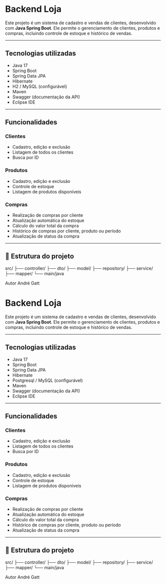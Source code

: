 # Backend Loja

Este projeto é um sistema de cadastro e vendas de clientes, desenvolvido com **Java Spring Boot**. Ele permite o gerenciamento de clientes, produtos e compras, incluindo controle de estoque e histórico de vendas.

---

## Tecnologias utilizadas

- Java 17
- Spring Boot
- Spring Data JPA
- Hibernate
- H2 / MySQL (configurável)
- Maven
- Swagger (documentação da API)
- Eclipse IDE

---

## Funcionalidades

### Clientes
- Cadastro, edição e exclusão
- Listagem de todos os clientes
- Busca por ID

### Produtos
- Cadastro, edição e exclusão
- Controle de estoque
- Listagem de produtos disponíveis

### Compras
- Realização de compras por cliente
- Atualização automática do estoque
- Cálculo do valor total da compra
- Histórico de compras por cliente, produto ou período
- Atualização de status da compra

---

## 📂 Estrutura do projeto

src/ ├── controller/ ├── dto/ ├── model/ ├── repository/ ├── service/ ├── mapper/ └── main/java



Autor
André Gatt










# Backend Loja

Este projeto é um sistema de cadastro e vendas de clientes, desenvolvido com **Java Spring Boot**. Ele permite o gerenciamento de clientes, produtos e compras, incluindo controle de estoque e histórico de vendas.

---

## Tecnologias utilizadas

- Java 17
- Spring Boot
- Spring Data JPA
- Hibernate
- Postgresql / MySQL (configurável)
- Maven
- Swagger (documentação da API)
- Eclipse IDE

---

## Funcionalidades

### Clientes
- Cadastro, edição e exclusão
- Listagem de todos os clientes
- Busca por ID

### Produtos
- Cadastro, edição e exclusão
- Controle de estoque
- Listagem de produtos disponíveis

### Compras
- Realização de compras por cliente
- Atualização automática do estoque
- Cálculo do valor total da compra
- Histórico de compras por cliente, produto ou período
- Atualização de status da compra

---

## 📂 Estrutura do projeto

src/ ├── controller/ ├── dto/ ├── model/ ├── repository/ ├── service/ ├── mapper/ └── main/java



Autor
André Gatt

